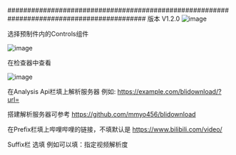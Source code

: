 

###########################################################################################
版本 V1.2.0
![image](https://github.com/RWONG722/Analysis_Bili_Tools/assets/99193291/42791e4a-ff61-4482-aead-32c7a6508126)


选择预制件内的Controls组件

![image](https://github.com/RWONG722/Analysis_Bili_Tools/assets/99193291/8ae2205c-8f79-480a-81bb-c3c5a5d13844)

在检查器中查看

![image](https://github.com/RWONG722/Analysis_Bili_Tools/assets/99193291/0e828ec6-e21a-443f-9671-c1f958407637)

在Analysis Api栏填上解析服务器
例如: https://example.com/blidownload/?url=

搭建解析服务器可参考 https://github.com/mmyo456/blidownload

在Prefix栏填上哔哩哔哩的链接，不填默认是 https://www.bilibili.com/video/

Suffix栏 选填 
例如可以填：指定视频解析度
